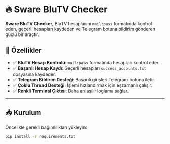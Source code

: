 # 🔥 Sware BluTV Checker  

**Sware BluTV Checker**, BluTV hesaplarını `mail:pass` formatında kontrol eden, geçerli hesapları kaydeden ve Telegram botuna bildirim gönderen güçlü bir araçtır.  

## 🚀 Özellikler  
- ✅ **BluTV Hesap Kontrolü**: `mail:pass` formatında hesapları kontrol eder.  
- ✅ **Başarılı Hesap Kaydı**: Geçerli hesapları `success_accounts.txt` dosyasına kaydeder.  
- ✅ **Telegram Bildirim Desteği**: Başarılı girişleri Telegram botuna iletir.  
- ✅ **Çoklu Thread Desteği**: İşlemi hızlandırmak için eşzamanlı çalışır.  
- ✅ **Renkli Terminal Çıktısı**: Daha anlaşılır loglama sağlar.  
---

## 📥 Kurulum  
Öncelikle gerekli bağımlılıkları yükleyin:  
```bash
pip install -r requirements.txt
